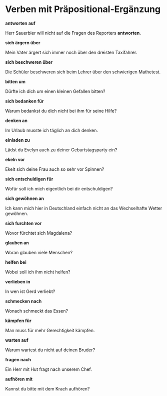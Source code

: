 # Verben mit Präpositional-Ergänzung

**antworten auf**

Herr Sauerbier will nicht auf die Fragen des Reporters **antworten**.

**sich ärgern über**

Mein Vater ärgert sich immer noch über den dreisten Taxifahrer.

**sich beschweren über**

Die Schüler beschweren sich beim Lehrer über den schwierigen Mathetest.

**bitten um**

Dürfte ich dich um einen kleinen Gefallen bitten?

**sich bedanken für**

Warum bedankst du dich nicht bei ihm für seine Hilfe?

**denken an**

Im Urlaub musste ich täglich an dich denken.

**einladen zu**

Lädst du Evelyn auch zu deiner Geburtstagsparty ein?

**ekeln vor**

Ekelt sich deine Frau auch so sehr vor Spinnen?

**sich entschuldigen für**

Wofür soll ich mich eigentlich bei dir entschuldigen?

**sich gewöhnen an**

Ich kann mich hier in Deutschland einfach nicht an das Wechselhafte Wetter gewöhnen.

**sich furchten vor**

Wovor fürchtet sich Magdalena?

**glauben an**

Woran glauben viele Menschen?

**helfen bei**

Wobei soll ich ihm nicht helfen?

**verlieben in**

In wen ist Gerd verliebt?

**schmecken nach**

Wonach schmeckt das Essen?

**kämpfen für**

Man muss für mehr Gerechtigkeit kämpfen.

**warten auf**

Warum wartest du nicht auf deinen Bruder?

**fragen nach**

Ein Herr mit Hut fragt nach unserem Chef.

**aufhören mit**

Kannst du bitte mit dem Krach aufhören?
